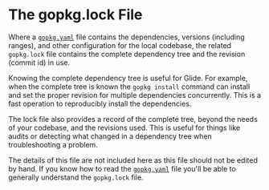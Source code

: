 # The gopkg.lock File

Where a [`gopkg.yaml`](gopkg.yaml.md) file contains the dependencies, versions (including ranges), and other configuration for the local codebase, the related `gopkg.lock` file contains the complete dependency tree and the revision (commit id) in use.

Knowing the complete dependency tree is useful for Glide. For example, when the complete tree is known the `gopkg install` command can install and set the proper revision for multiple dependencies concurrently. This is a fast operation to reproducibly install the dependencies.

The lock file also provides a record of the complete tree, beyond the needs of your codebase, and the revisions used. This is useful for things like audits or detecting what changed in a dependency tree when troubleshooting a problem.

The details of this file are not included here as this file should not be edited by hand. If you know how to read the [`gopkg.yaml`](gopkg.yaml.md) file you'll be able to generally understand the `gopkg.lock` file.

